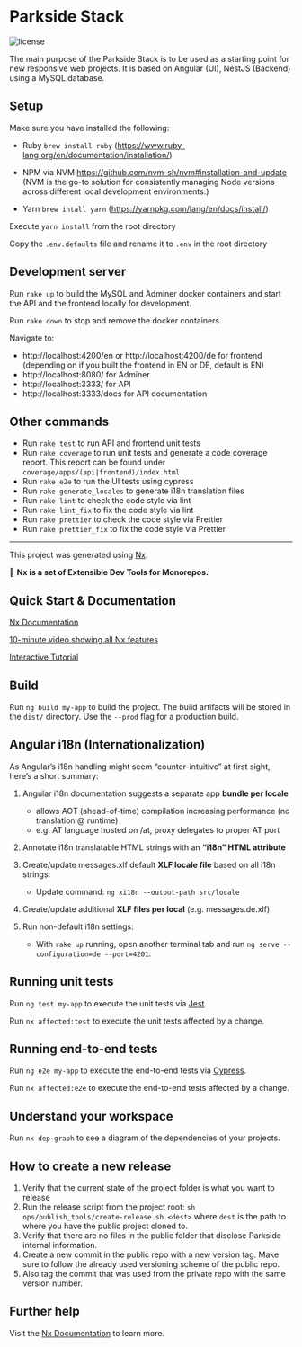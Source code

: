 # Parkside Stack

![license](https://img.shields.io/badge/license-MIT-green)

The main purpose of the Parkside Stack is to be used as a starting point for new responsive web projects. It is based on Angular (UI), NestJS (Backend) using a MySQL database.

## Setup

Make sure you have installed the following:

-   Ruby `brew install ruby` (https://www.ruby-lang.org/en/documentation/installation/)

-   NPM via NVM https://github.com/nvm-sh/nvm#installation-and-update (NVM is the go-to solution for consistently managing Node versions across different local development environments.)

-   Yarn `brew intall yarn` (https://yarnpkg.com/lang/en/docs/install/)

Execute `yarn install` from the root directory

Copy the `.env.defaults` file and rename it to `.env` in the root directory

## Development server

Run `rake up` to build the MySQL and Adminer docker containers and start the API and the frontend locally for development.

Run `rake down` to stop and remove the docker containers.

Navigate to:

-   http://localhost:4200/en or http://localhost:4200/de for frontend (depending on if you built the frontend in EN or DE, default is EN)
-   http://localhost:8080/ for Adminer
-   http://localhost:3333/ for API
-   http://localhost:3333/docs for API documentation

## Other commands

-   Run `rake test` to run API and frontend unit tests
-   Run `rake coverage` to run unit tests and generate a code coverage report. This report can be found under `coverage/apps/(api|frontend)/index.html`
-   Run `rake e2e` to run the UI tests using cypress
-   Run `rake generate_locales` to generate i18n translation files
-   Run `rake lint` to check the code style via lint
-   Run `rake lint_fix` to fix the code style via lint
-   Run `rake prettier` to check the code style via Prettier
-   Run `rake prettier_fix` to fix the code style via Prettier

---

This project was generated using [Nx](https://nx.dev).

🔎 **Nx is a set of Extensible Dev Tools for Monorepos.**

## Quick Start & Documentation

[Nx Documentation](https://nx.dev/angular)

[10-minute video showing all Nx features](https://nx.dev/angular/getting-started/what-is-nx)

[Interactive Tutorial](https://nx.dev/angular/tutorial/01-create-application)

## Build

Run `ng build my-app` to build the project. The build artifacts will be stored in the `dist/` directory. Use the `--prod` flag for a production build.

## Angular i18n (Internationalization)

As Angular’s i18n handling might seem “counter-intuitive” at first sight, here’s a short summary:

1. Angular i18n documentation suggests a separate app **bundle per locale**

    - allows AOT (ahead-of-time) compilation increasing performance (no translation @ runtime)
    - e.g. AT language hosted on /at, proxy delegates to proper AT port

1. Annotate i18n translatable HTML strings with an **“i18n” HTML attribute**
1. Create/update messages.xlf default **XLF locale file** based on all i18n strings:

    - Update command: `ng xi18n --output-path src/locale`

1. Create/update additional **XLF files per local** (e.g. messages.de.xlf)
1. Run non-default i18n settings:

    - With `rake up` running, open another terminal tab and run `ng serve --configuration=de --port=4201`.

## Running unit tests

Run `ng test my-app` to execute the unit tests via [Jest](https://jestjs.io).

Run `nx affected:test` to execute the unit tests affected by a change.

## Running end-to-end tests

Run `ng e2e my-app` to execute the end-to-end tests via [Cypress](https://www.cypress.io).

Run `nx affected:e2e` to execute the end-to-end tests affected by a change.

## Understand your workspace

Run `nx dep-graph` to see a diagram of the dependencies of your projects.

## How to create a new release

1. Verify that the current state of the project folder is what you want to release
1. Run the release script from the project root: `sh ops/publish_tools/create-release.sh <dest>` where `dest` is the path to where you have the public project cloned to.
1. Verify that there are no files in the public folder that disclose Parkside internal information.
1. Create a new commit in the public repo with a new version tag. Make sure to follow the already used versioning scheme of the public repo.
1. Also tag the commit that was used from the private repo with the same version number.

## Further help

Visit the [Nx Documentation](https://nx.dev/angular) to learn more.
